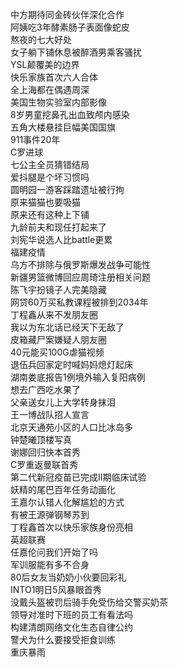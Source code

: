 中方期待同金砖伙伴深化合作  
阿姨吃3年酵素肠子表面像蛇皮  
熬夜的七大好处  
女子躺下铺休息被醉酒男乘客骚扰  
YSL颠覆美的边界  
快乐家族首次六人合体  
全上海都在偶遇周深  
美国生物实验室内部影像  
8岁男童挖鼻孔出血致颅内感染  
五角大楼悬挂巨幅美国国旗  
911事件20年  
C罗进球  
七公主全员猜错结局  
爱抖腿是个坏习惯吗  
圆明园一游客踩踏遗址被行拘  
原来猫猫也要吸猫  
原来还有这种上下铺  
九龄前夫和现任打起来了  
刘宪华说选人比battle更累  
福建疫情  
乌方不排除与俄罗斯爆发战争可能性  
新疆男篮微博回应周琦注册相关问题  
陈飞宇扮镜子人完美隐藏  
网贷60万买私教课程被排到2034年  
丁程鑫从来不发朋友圈  
我以为东北话已经天下无敌了  
皮箱藏尸案嫌疑人朋友圈  
40元能买100G虐猫视频  
退伍兵回家定时喊妈妈熄灯起床  
湖南娄底报告1例境外输入复阳病例  
想去广西吃水果了  
父亲送女儿上大学转身抹泪  
王一博战队招人宣言  
北京天通苑小区的人口比冰岛多  
钟楚曦顶楼写真  
谢娜回归快本首秀  
C罗重返曼联首秀  
第二代新冠疫苗已完成II期临床试验  
妖精的尾巴百年任务动画化  
王嘉尔认错人化解尴尬的方式  
有被王源弹钢琴苏到  
丁程鑫首次以快乐家族身份亮相  
英超联赛  
任嘉伦问我们开始了吗  
军训服能有多不合身  
80后女友当奶奶小伙要回彩礼  
INTO1明日5风暴眼首秀  
没戴头盔被罚后骑手免受伤给交警买奶茶  
领导对准时下班的员工有看法吗  
构建清朗网络文化生态自律公约  
警犬为什么要接受拒食训练  
重庆暴雨  
